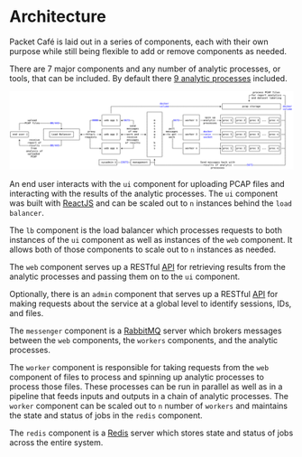 # Architecture

Packet Café is laid out in a series of components, each with their own purpose while still being flexible to add or remove components as needed.

There are 7 major components and any number of analytic processes, or tools, that can be included. By default there [9 analytic processes](https://cyberreboot.gitbook.io/packet-cafe/design/tools) included.

![Components of this are run in Docker containers](../.gitbook/assets/packet_cafe_diagram.png)

An end user interacts with the `ui` component for uploading PCAP files and interacting with the results of the analytic processes. The `ui` component was built with [ReactJS](https://reactjs.org/) and can be scaled out to `n` instances behind the `load balancer`.

The `lb` component is the load balancer which processes requests to both instances of the `ui` component as well as instances of the `web` component. It allows both of those components to scale out to `n` instances as needed.

The `web` component serves up a RESTful [API](https://cyberreboot.gitbook.io/packet-cafe/design/api#web-port-80) for retrieving results from the analytic processes and passing them on to the `ui` component.

Optionally, there is an `admin` component that serves up a RESTful [API](https://cyberreboot.gitbook.io/packet-cafe/design/api#admin-port-5001) for making requests about the service at a global level to identify sessions, IDs, and files.

The `messenger` component is a [RabbitMQ](https://www.rabbitmq.com/) server which brokers messages between the `web` components, the `workers` components, and the analytic processes.

The `worker` component is responsible for taking requests from the `web` component of files to process and spinning up analytic processes to process those files. These processes can be run in parallel as well as in a pipeline that feeds inputs and outputs in a chain of analytic processes. The `worker` component can be scaled out to `n` number of `workers` and maintains the state and status of jobs in the `redis` component.

The `redis` component is a [Redis](https://redis.io/) server which stores state and status of jobs across the entire system.

